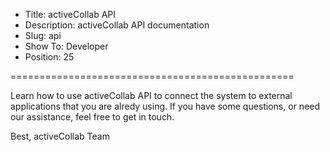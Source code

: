 * Title: activeCollab API
* Description: activeCollab API documentation
* Slug: api
* Show To: Developer
* Position: 25

=================================================

Learn how to use activeCollab API to connect the system to external applications that you are alredy using. If you have some questions, or need our assistance, feel free to get in touch.

Best,
activeCollab Team 